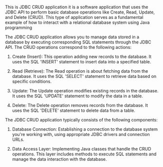 This is JDBC CRUD application it is a software application that uses the JDBC API to perform basic database operations like Create, Read, Update, and Delete (CRUD). This type of application serves as a fundamental example of how to interact with a relational database system using Java programming

The JDBC CRUD application allows you to manage data stored in a database by executing corresponding SQL statements through the JDBC API. The CRUD operations correspond to the following actions:

1. Create (Insert):
This operation adding new records to the database. It uses the SQL 'INSERT' statement to insert data into a specified table.

2. Read (Retrieve):
The Read operation is about fetching data from the database. It uses the SQL 'SELECT' statement to retrieve data based on specific conditions.

3. Update:
The Update operation modifies existing records in the database. It uses the SQL 'UPDATE' statement to modify the data in a table.

4. Delete:
The Delete operation removes records from the database. It uses the SQL 'DELETE' statement to delete data from a table.

The JDBC CRUD application typically consists of the following components:

1. Database Connection:
Establishing a connection to the database system you're working with, using appropriate JDBC drivers and connection URLs.

2. Data Access Layer:
Implementing Java classes that handle the CRUD operations. This layer includes methods to execute SQL statements and manage the data interaction with the database.
